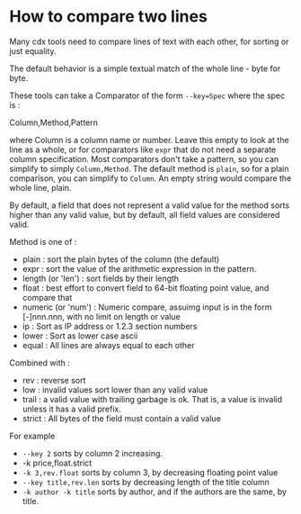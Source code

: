 # How to compare two lines

Many cdx tools need to compare lines of text with each other, for sorting or just equality.

The default behavior is a simple textual match of the whole line - byte for byte.

These tools can take a Comparator of the form `--key=Spec` where the spec is :

Column,Method,Pattern

where Column is a column name or number. Leave this empty to look at the line as a whole, or for comparators like `expr` that
do not need a separate column specification. Most comparators don't take a pattern, so you can simplify to simply
`Column,Method`. The default method is `plain`, so for a plain comparison, you can simplify to `Column`. An empty string
would compare the whole line, plain.

By default, a field that does not represent a valid value for the method sorts higher than any valid value,
but by default, all field values are considered valid. 

Method is one of :

 * plain : sort the plain bytes of the column (the default)
 * expr : sort the value of the arithmetic expression in the pattern.
 * length (or 'len') : sort fields by their length
 * float : best effort to convert field to 64-bit floating point value, and compare that
 * numeric (or 'num') : Numeric compare, assuimg input is in the form [-]nnn.nnn, with no limit on length or value
 * ip : Sort as IP address or 1.2.3 section numbers
 * lower : Sort as lower case ascii
 * equal : All lines are always equal to each other

Combined with :

* rev : reverse sort
* low : invalid values sort lower than any valid value
* trail : a valid value with trailing garbage is ok. That is, a value is invalid unless it has a valid prefix.
* strict : All bytes of the field must contain a valid value

For example

 * `--key 2` sorts by column 2 increasing.
 * -k price,float.strict
 * `-k 3,rev.float` sorts by column 3, by decreasing floating point value
 * `--key title,rev.len` sorts by decreasing length of the title column
 * `-k author -k title` sorts by author, and if the authors are the same, by title.
